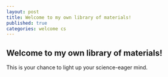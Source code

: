 ```yaml
---
layout: post
title: Welcome to my own library of materials!
published: true
categories: welcome cs
---
```


## Welcome to my own library of materials!
This is your chance to light up your science-eager mind.
